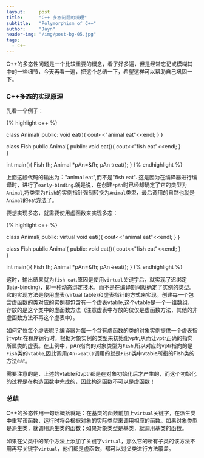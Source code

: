 ```yaml
---
layout:     post
title:      "C++ 多态问题的梳理"
subtitle:   "Polymorphism of C++"
author:     "Jayn"
header-img: "/img/post-bg-05.jpg"
tags:
  - C++
---
```


C++的多态性问题是一个比较重要的概念，看了好多遍，但是经常忘记或模糊其中的一些细节，今天再看一遍，把这个总结一下，希望这样可以帮助自己巩固一下。

### C++多态的实现原理
先看一个例子：

{% highlight c++ %}

class Animal{
    public:
        void eat(){
            cout<<"animal eat"<<endl;
        }
}

class Fish:public Animal{
    public:
        void eat(){
            cout<<"fish eat"<<endl;
        }    
}

int main(){
    Fish fh;
    Animal *pAn=&fh;
    pAn->eat();
}
{% endhighlight %}

上面这段代码的输出为："animal eat",而不是"fish eat".
这是因为在编译器进行编译时，进行了`early-binding`.就是说，在创建`*pAn`时已经却确定了它的类型为`Animal`,将类型为`Fish`的实例指针强制转换为`Animal`类型，最后调用的自然也就是`Animal`的eat方法了。

要想实现多态，就需要使用虚函数来实现多态：

{% highlight c++ %}

class Animal{
    public:
        virtual void eat(){
            cout<<"animal eat"<<endl;
        }
}

class Fish:public Animal{
    public:
        void eat(){
            cout<<"fish eat"<<endl;
        }    
}

int main(){
    Fish fh;
    Animal *pAn=&fh;
    pAn->eat();
}
{% endhighlight %}

这时，输出结果就为`fish eat`.原因是使用`virtual`关键字后，就实现了迟绑定(late-binding)，即一种动态绑定技术，而不是在编译期间就确定了实例的类型。它的实现方法是使用虚表(virtual table)和虚表指针的方式来实现。创建每一个包含虚函数的类对应的实例都包含有一个虚表vtable,这个vtable是一个一维数组，存放的是这个类中的虚函数方法（注意虚表中存放的仅仅是虚函数方法，其他的非虚函数方法不再这个虚表中）。

如何定位每个虚表呢？编译器为每一个含有虚函数的类的对象实例提供一个虚表指针vptr.在程序运行时，根据对象实例的类型来初始化vptr,从而让vptr正确的指向所属类的虚表。在上例中，pAn指向的对象类型为`Fish`,所以对应的vptr指向的是`Fish`类的`vtable`,因此调用`pAn->eat()`调用的就是`Fish`类中vtable所指的Fish类的方法eat。

需要注意的是，上述的vtable和vptr都是在对象初始化后才产生的，而这个初始化的过程是在构造函数中完成的，因此构造函数不可以是虚函数！



### 总结

C++的多态性用一句话概括就是：在基类的函数前加上`virtual`关键字，在派生类中重写该函数，运行时将会根据对象的实际类型来调用相应的函数。如果对象类型是派生类，就调用派生类的函数；如果对象类型是基类，就调用基类的函数。

如果在父类中的某个方法上添加了关键字`virtual`，那么它的所有子类的该方法不用再写关键字`virtual`，他们都是虚函数，都可以对父类进行方法覆盖。
